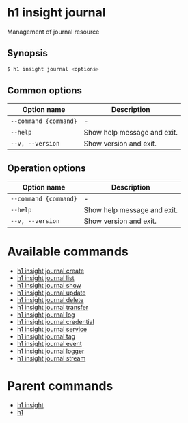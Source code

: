 
# h1 insight journal

Management of journal resource

## Synopsis

```bash
$ h1 insight journal <options>
```

## Common options

| Option name               | Description                 |
| ------------------------- | --------------------------- |
| ```--command {command}``` | -                           |
| ```--help```              | Show help message and exit. |
| ```--v, --version```      | Show version and exit.      |

## Operation options

| Option name               | Description                 |
| ------------------------- | --------------------------- |
| ```--command {command}``` | -                           |
| ```--help```              | Show help message and exit. |
| ```--v, --version```      | Show version and exit.      |

# Available commands

* [h1 insight journal create](./create/README.md)
* [h1 insight journal list](./list/README.md)
* [h1 insight journal show](./show/README.md)
* [h1 insight journal update](./update/README.md)
* [h1 insight journal delete](./delete/README.md)
* [h1 insight journal transfer](./transfer/README.md)
* [h1 insight journal log](./log/README.md)
* [h1 insight journal credential](./credential/README.md)
* [h1 insight journal service](./service/README.md)
* [h1 insight journal tag](./tag/README.md)
* [h1 insight journal event](./event/README.md)
* [h1 insight journal logger](./logger/README.md)
* [h1 insight journal stream](./stream/README.md)

# Parent commands

* [h1 insight](./../README.md)
* [h1](./../../README.md)
